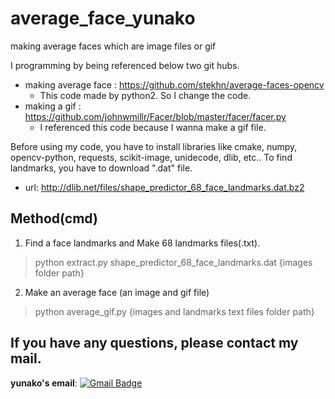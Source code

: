 # average_face_yunako
making average faces which are image files or gif  

I programming by being referenced below two git hubs.
  - making average face : https://github.com/stekhn/average-faces-opencv
     * This code made by python2. So I change the code. 
  - making a gif : https://github.com/johnwmillr/Facer/blob/master/facer/facer.py
     * I referenced this code because I wanna make a gif file.

Before using my code, you have to install libraries like cmake, numpy, opencv-python, requests, scikit-image, unidecode, dlib, etc..
To find landmarks, you have to download ".dat" file. 
   - url: http://dlib.net/files/shape_predictor_68_face_landmarks.dat.bz2﻿


## Method(cmd)
1. Find a face landmarks and Make 68 landmarks files(.txt).
> python extract.py shape_predictor_68_face_landmarks.dat {images folder path}
2. Make an average face (an image and gif file)
> python average_gif.py {images and landmarks text files folder path}



## If you have any questions, please contact my mail.

**yunako's email**: [![Gmail Badge](https://img.shields.io/badge/Gmail-d14836?style=flat-square&logo=Gmail&logoColor=white&link=mailto:koyuna2837@gmail.com)](mailto:koyuna2837@gmail.com)

